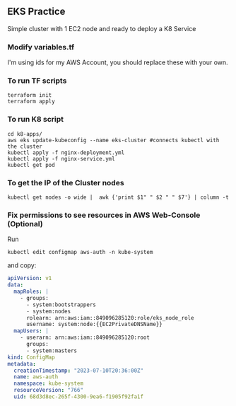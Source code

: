## EKS Practice

Simple cluster with 1 EC2 node and ready to deploy a K8 Service

### Modify variables.tf

I'm using ids for my AWS Account, you should replace these with your own.

### To run TF scripts

```
terraform init
terraform apply
```

### To run K8 script

```
cd k8-apps/
aws eks update-kubeconfig --name eks-cluster #connects kubectl with the cluster
kubectl apply -f nginx-deployment.yml
kubectl apply -f nginx-service.yml
kubectl get pod
```

### To get the IP of the Cluster nodes

```
kubectl get nodes -o wide |  awk {'print $1" " $2 " " $7'} | column -t
```

### Fix permissions to see resources in AWS Web-Console (Optional)

Run
```
kubectl edit configmap aws-auth -n kube-system
```

and copy:
```yaml
apiVersion: v1
data:
  mapRoles: |
    - groups:
      - system:bootstrappers
      - system:nodes
      rolearn: arn:aws:iam::849096285120:role/eks_node_role
      username: system:node:{{EC2PrivateDNSName}}
  mapUsers: |
    - userarn: arn:aws:iam::849096285120:root
      groups:
      - system:masters
kind: ConfigMap
metadata:
  creationTimestamp: "2023-07-10T20:36:00Z"
  name: aws-auth
  namespace: kube-system
  resourceVersion: "766"
  uid: 68d3d8ec-265f-4300-9ea6-f1905f92fa1f
```
